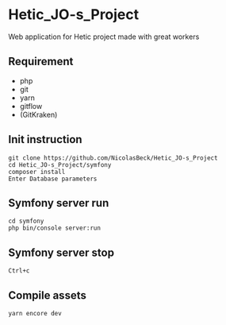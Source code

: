 # Hetic_JO-s_Project
Web application for Hetic project made with great workers

## Requirement

- php
- git
- yarn
- gitflow
- (GitKraken)

## Init instruction

    
    git clone https://github.com/NicolasBeck/Hetic_JO-s_Project
    cd Hetic_JO-s_Project/symfony
    composer install
    Enter Database parameters
    
    

## Symfony server run

    
    cd symfony
    php bin/console server:run
    

## Symfony server stop

    
    Ctrl+c
    

## Compile assets

    
    yarn encore dev
    
